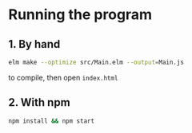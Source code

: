 
# Running the program

## 1. By hand

```bash
elm make --optimize src/Main.elm --output=Main.js
``` 

to compile, then open `index.html`

## 2. With npm

```bash
npm install && npm start
```
